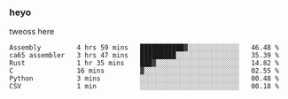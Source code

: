### heyo
tweoss here

<!--START_SECTION:waka-->

```text
Assembly         4 hrs 59 mins   ███████████▓░░░░░░░░░░░░░   46.48 %
ca65 assembler   3 hrs 47 mins   █████████░░░░░░░░░░░░░░░░   35.39 %
Rust             1 hr 35 mins    ███▓░░░░░░░░░░░░░░░░░░░░░   14.82 %
C                16 mins         ▓░░░░░░░░░░░░░░░░░░░░░░░░   02.55 %
Python           3 mins          ░░░░░░░░░░░░░░░░░░░░░░░░░   00.48 %
CSV              1 min           ░░░░░░░░░░░░░░░░░░░░░░░░░   00.18 %
```

<!--END_SECTION:waka-->

<!--
**Tweoss/tweoss** is a ✨ _special_ ✨ repository because its `README.md` (this file) appears on your GitHub profile.

Here are some ideas to get you started:

- 🔭 I’m currently working on ...
- 🌱 I’m currently learning ...
- 👯 I’m looking to collaborate on ...
- 🤔 I’m looking for help with ...
- 💬 Ask me about ...
- 📫 How to reach me: ...
- 😄 Pronouns: ...
- ⚡ Fun fact: ...
-->
